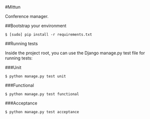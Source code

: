 #Mittun

Conference manager.

##Bootstrap your environment

    $ [sudo] pip install -r requirements.txt

##Running tests

Inside the project root, you can use the Django manage.py test file for running tests:

###Unit

    $ python manage.py test unit

###Functional

    $ python manage.py test functional

###Acceptance

    $ python manage.py test acceptance
